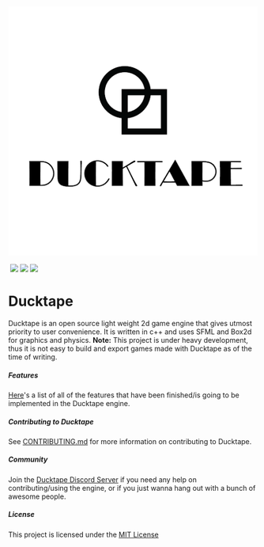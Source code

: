 ![](https://raw.githubusercontent.com/DucktapeEngine/ducktapeengine.github.io/main/logoHead.png)

![]() 
[![](https://img.shields.io/badge/Ducktape-Join-brightgreen?style=for-the-badge&logo=appveyor)](https://ducktapeengine.github.io/discord)
![](https://img.shields.io/github/downloads/ducktapeengine/ducktape/total?style=for-the-badge) ![](https://img.shields.io/bitbucket/issues/DucktapEngine/Ducktape?style=for-the-badge)
# Ducktape
Ducktape is an open source light weight 2d game engine that gives utmost priority to user convenience. It is written in c++ and uses SFML and Box2d for graphics and physics.
**Note:** This project is under heavy development, thus it is not easy to build and export games made with Ducktape as of the time of writing.
##### Features
[Here](https://trello.com/b/O4w1J2KY/ducktape)'s a list of all of the features that have been finished/is going to be implemented in the Ducktape engine.
##### Contributing to Ducktape
See [CONTRIBUTING.md](https://github.com/DucktapeEngine/Ducktape/blob/main/CONTRIBUTING.md) for more information on contributing to Ducktape.
##### Community
Join the [Ducktape Discord Server](https://ducktapeengine.github.io/discord) if you need any help on contributing/using the engine, or if you just wanna hang out with a bunch of awesome people.
##### License
This project is licensed under the [MIT License](https://github.com/DucktapeEngine/Ducktape/blob/main/LICENSE)
